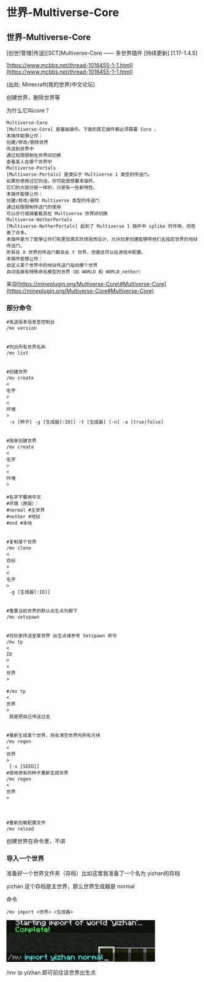 # 世界-Multiverse-Core

## 世界-Multiverse-Core

\[创世\|管理\|传送\]\[SCT\]Multiverse-Core —— 多世界插件 \[持续更新\] \[1.17-1.4.5\]

[https://www.mcbbs.net/thread-1016455-1-1.html](https://www.mcbbs.net/thread-1016455-1-1.html)

\(出处: Minecraft\(我的世界\)中文论坛\)

创建世界，删除世界等

为什么它叫core？

```
Multiverse-Core
[Multiverse-Core] 是基础插件。下面的其它插件都必须需要 Core 。
本插件能够让你：
创建/修改/删除世界
传送到世界中
通过权限限制在世界间切换
查看某人在哪个世界中
Multiverse-Portals
[Multiverse-Portals] 是类似于 Multiverse 1 类型的传送门。
如果你使用过它的话，你可能很想要本插件。
它们的大部分是一样的，只是有一些新特性。
本插件能够让你：
创建/修改/删除 Multiverse 类型的传送门
通过权限限制传送门的使用
可以步行或骑着载具在 Multiverse 世界间切换
Multiverse-NetherPortals
[Multiverse-NetherPortals] 起到了 Multiverse 1 插件中 splike 的作用，但改善了许多。
本插件是为了能够让你们有更加真实的体验而设计，允许玩家创建能够带他们去指定世界的地狱传送门。
所有在 X 世界的传送门都会去 Y 世界，但是这可以在游戏中配置。
本插件能够让你：
自定义某个世界中的地狱传送门指向哪个世界
自动连接有特殊命名模型的世界（如 WORLD 和 WORLD_nether）
```

来自[https://mineplugin.org/Multiverse-Core\#Multiverse-Core](https://mineplugin.org/Multiverse-Core#Multiverse-Core)



### 部分命令

```
#发送版本信息至控制台
/mv version


#列出所有世界名称
/mv list


#创建世界
/mv create 
<
名字
>
<
环境
>
 -s [种子] -g [生成器[:ID]] -t [生成器] [-n] -a [true|false]


#简单创建世界
/mv create 
<
名字
>
<
环境
>

#名字不要用中文
#环境（原版）：
#normal #主世界
#nether #地狱
#end #末地


#复制某个世界
/mv clone 
<
目标
>
<
名字
>
 -g [生成器[:ID]]


#重置当前世界的默认出生点为脚下
/mv setspawn


#将玩家传送至某世界 出生点请参考 Setspawn 命令
/mv tp 
<
ID
>
<
世界
>

#/mv tp 
<
世界
>
 就是把自己传送过去


#重新生成某个世界，将会清空世界内所有方块
/mv regen 
<
世界
>
 [-s [SEED]]
#使用原有的种子重新生成世界
/mv regen 
<
世界
>



#重新加载配置文件
/mv reload
```

创建世界在命令里，不讲



### 导入一个世界

准备好一个世界文件夹（存档）比如这里我准备了一个名为 yizhan的存档

yizhan 这个存档是主世界，那么世界生成器是 normal

命令

```
/mv import <世界> <生成器>
```

![](/assets/mvImport1.png)

/mv tp yizhan 即可前往该世界出生点

